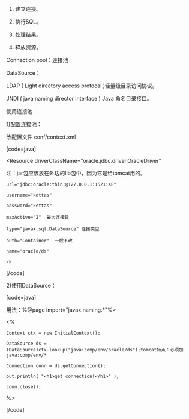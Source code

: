 1) 建立连接。
2) 执行SQL。
3) 处理结果。
4) 释放资源。    
Connection pool：连接池
DataSource：  
LDAP ( Light directory access protocal )轻量级目录访问协议。
JNDI ( java naming director interface ) Java 命名目录接口。
使用连接池：
1)配置连接池：
改配置文件 conf/context.xml   
[code=java]
<Resource driverClassName="oracle.jdbc.driver.OracleDriver"  
注：jar包应该放在外边的lib包中，因为它是给tomcat用的。
	url="jdbc:oracle:thin:@127.0.0.1:1521:XE"
	username="kettas"
	password="kettas"
	maxActive="2"  最大连接数
	type="javax.sql.DataSource" 连接类型
	auth="Container"  一般不改
	name="oracle/ds"  
	/>
[/code]
2)使用DataSource：
[code=java]    
用法：%@page import="javax.naming.*"%> 
<%
	Context ctx = new InitialContext();
	DataSource ds = (DataSource)ctx.lookup("java:comp/env/oracle/ds");tomcat特点：必须加java:comp/env/*
	Connection conn = ds.getConnection();
	out.println( "<h1>get connection!</h1>" );
	conn.close();
%>
[/code]